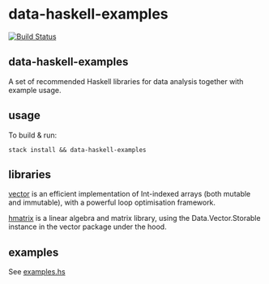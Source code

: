 data-haskell-examples
=====================

[![Build
Status](https://travis-ci.org/DataHaskell/data-haskell-examples.png)](https://travis-ci.org/DataHaskell/data-haskell-examples)

data-haskell-examples
---------------------

A set of recommended Haskell libraries for data analysis together with example usage.

usage
-----

To build & run:

    stack install && data-haskell-examples

libraries
---

[vector](http://www.datahaskell.org/docs/library/vector.html) is an efficient implementation of Int-indexed arrays (both mutable and immutable), with a powerful loop optimisation framework.

[hmatrix](http://www.datahaskell.org/docs/library/hmatrix.html) is a linear algebra and matrix library, using the Data.Vector.Storable instance in the vector package under the hood.

examples
---

See [examples.hs](examples/examples.hs)
